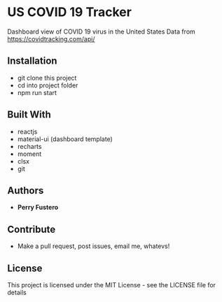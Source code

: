 # US COVID 19 Tracker

Dashboard view of COVID 19 virus in the United States
Data from <https://covidtracking.com/api/>

## Installation

- git clone this project
- cd into project folder
- npm run start

## Built With

- reactjs
- material-ui (dashboard template)
- recharts
- moment
- clsx
- git

## Authors

- **Perry Fustero**


## Contribute

- Make a pull request, post issues, email me, whatevs!

## License

This project is licensed under the MIT License - see the LICENSE file for details
